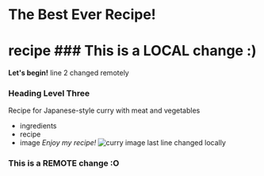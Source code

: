 # The Best Ever Recipe!
# recipe ### This is a LOCAL change :)
**Let's begin!** line 2 changed remotely
### Heading Level Three
Recipe for Japanese-style curry with meat and vegetables
- ingredients
- recipe
- image
*Enjoy my recipe!*
![curry image](/c/Users/JulieH/Downloads/student/recipe/recipe.jpg)
last line changed locally
### This is a REMOTE change :O